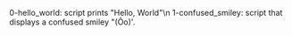 0-hello_world: script prints "Hello, World"\n
1-confused_smiley: script that displays a confused smiley "(Ôo)'.